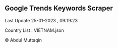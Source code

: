 

## Google Trends Keywords Scraper 
 
Last Update 25-01-2023 , 09:19:23

Country List :
VIETNAM.json



© Abdul Muttaqin 
